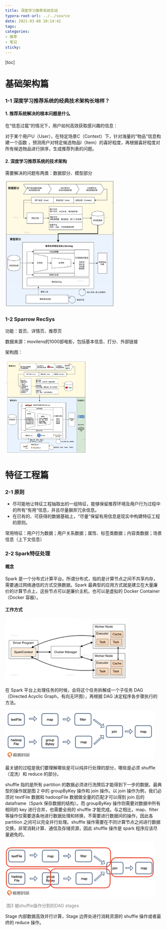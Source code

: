 ```yaml
---
title: 深度学习推荐系统实战
typora-root-url: ../../source
date: 2021-03-08 10:14:42
tags:
categories: 
- 推荐
- 笔记
sticky:
---
```


[toc]

# 基础架构篇

### 1-1 深度学习推荐系统的经典技术架构长啥样？

#### 1. 推荐系统解决的根本问题是什么

在“信息过载”的情况下，用户如何高效获取感兴趣的信息：

对于某个用户U（User），在特定场景C（Context）下，针对海量的“物品”信息构建一个函数 ，预测用户对特定候选物品I（Item）的喜好程度，再根据喜好程度对所有候选物品进行排序，生成推荐列表的问题。

#### 2. 深度学习推荐系统的技术架构

需要解决的问题有两类：数据部分、模型部分

<img src="/images/%E6%B7%B1%E5%BA%A6%E5%AD%A6%E4%B9%A0%E6%8E%A8%E8%8D%90%E7%B3%BB%E7%BB%9F%E5%AE%9E%E6%88%98-%EF%BC%9A%E5%9F%BA%E7%A1%80%E6%9E%B6%E6%9E%84%E7%AF%87/a87530cf45fb76480bf5b60b9feb60c1.jpg" alt="a87530cf45fb76480bf5b60b9feb60c1" style="zoom: 40%;" />

### 1-2 Sparrow RecSys

功能：首页、详情页、推荐页

数据来源：movilens的1000部电影，包括基本信息、打分、外部链接

架构图：

<img src="/images/%E6%B7%B1%E5%BA%A6%E5%AD%A6%E4%B9%A0%E6%8E%A8%E8%8D%90%E7%B3%BB%E7%BB%9F%E5%AE%9E%E6%88%98-%EF%BC%9A%E5%9F%BA%E7%A1%80%E6%9E%B6%E6%9E%84%E7%AF%87/8cee6a7eeebda9745bfbe1b6yy18c59e.jpg" alt="8cee6a7eeebda9745bfbe1b6yy18c59e" style="zoom:30%;" />

# 特征工程篇

### 2-1 原则

- 尽可能地让特征工程抽取出的一组特征，能够保留推荐环境及用户行为过程中的所有“有用“信息，并且尽量摒弃冗余信息。
- 在已有的、可获得的数据基础上，“尽量”保留有用信息是现实中构建特征工程的原则。

常用特征：用户行为数据；用户关系数据；属性、标签类数据；内容类数据；场景信息（上下文信息）

### 2-2 Spark特征处理

#### 概念

Spark 是一个分布式计算平台。所谓分布式，指的是计算节点之间不共享内存，需要通过网络通信的方式交换数据。Spark 最典型的应用方式就是建立在大量廉价的计算节点上，这些节点可以是廉价主机，也可以是虚拟的 Docker Container（Docker 容器）。

#### 工作方式

<img src="/images/%E6%B7%B1%E5%BA%A6%E5%AD%A6%E4%B9%A0%E6%8E%A8%E8%8D%90%E7%B3%BB%E7%BB%9F%E5%AE%9E%E6%88%98-%EF%BC%9A%E5%9F%BA%E7%A1%80%E6%9E%B6%E6%9E%84%E7%AF%87/4ae1153e4daee39985c357ed796eca9b.jpeg" alt="4ae1153e4daee39985c357ed796eca9b" style="zoom:50%;" />

在 Spark 平台上处理任务的时候，会将这个任务拆解成一个子任务 DAG（Directed Acyclic Graph，有向无环图），再根据 DAG 决定程序各步骤执行的方法。

<img src="/images/%E6%B7%B1%E5%BA%A6%E5%AD%A6%E4%B9%A0%E6%8E%A8%E8%8D%90%E7%B3%BB%E7%BB%9F%E5%AE%9E%E6%88%98-%EF%BC%9A%E5%9F%BA%E7%A1%80%E6%9E%B6%E6%9E%84%E7%AF%87/01524cdf0ff7f64bcf86c656dd5470fd.jpeg" alt="01524cdf0ff7f64bcf86c656dd5470fd" style="zoom:50%;" />

最关键的过程是我们要理解哪些是可以纯并行处理的部分，哪些是必须 shuffle（混洗）和 reduce 的部分。

shuffle 指的是所有 partition 的数据必须进行洗牌后才能得到下一步的数据，最典型的操作就是图 2 中的 groupByKey 操作和 join 操作。以 join 操作为例，我们必须对 textFile 数据和 hadoopFile 数据做全量的匹配才可以得到 join 后的 dataframe（Spark 保存数据的结构）。而 groupByKey 操作则需要对数据中所有相同的 key 进行合并，也需要全局的 shuffle 才能完成。与之相比，map、filter 等操作仅需要逐条地进行数据处理和转换，不需要进行数据间的操作，因此各 partition 之间可以完全并行处理。shuffle 操作需要在不同计算节点之间进行数据交换，非常消耗计算、通信及存储资源，因此 shuffle 操作是 spark 程序应该尽量避免的。

<img src="/images/%E6%B7%B1%E5%BA%A6%E5%AD%A6%E4%B9%A0%E6%8E%A8%E8%8D%90%E7%B3%BB%E7%BB%9F%E5%AE%9E%E6%88%98/6e50b4010c27fac81acb0b230516e113-20210316160135239.jpeg" alt="6e50b4010c27fac81acb0b230516e113" style="zoom:50%;" />

​															<font color = "grey">图3 被shuffle操作分割的DAG stages</font>

Stage 内部数据高效并行计算，Stage 边界处进行消耗资源的 shuffle 操作或者最终的 reduce 操作。




